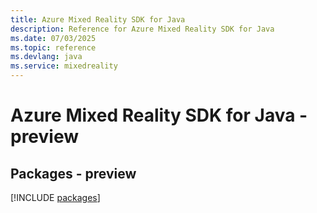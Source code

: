 ```yaml
---
title: Azure Mixed Reality SDK for Java
description: Reference for Azure Mixed Reality SDK for Java
ms.date: 07/03/2025
ms.topic: reference
ms.devlang: java
ms.service: mixedreality
---
```

# Azure Mixed Reality SDK for Java - preview
## Packages - preview
[!INCLUDE [packages](mixed-reality-index.md)]